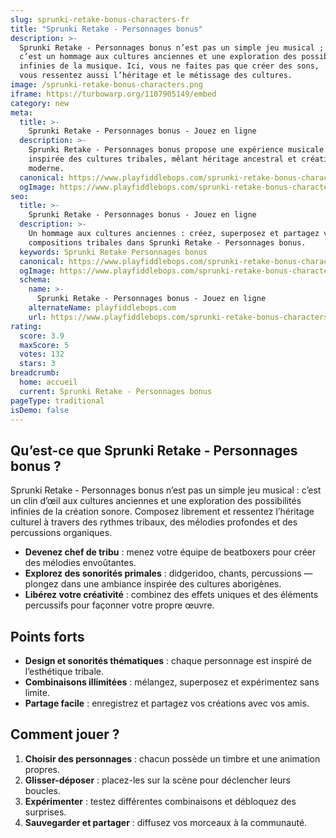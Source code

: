 ```yaml
---
slug: sprunki-retake-bonus-characters-fr
title: "Sprunki Retake - Personnages bonus"
description: >-
  Sprunki Retake - Personnages bonus n’est pas un simple jeu musical ;
  c’est un hommage aux cultures anciennes et une exploration des possibilités
  infinies de la musique. Ici, vous ne faites pas que créer des sons,
  vous ressentez aussi l’héritage et le métissage des cultures.
image: /sprunki-retake-bonus-characters.png
iframe: https://turbowarp.org/1107905149/embed
category: new
meta:
  title: >-
    Sprunki Retake - Personnages bonus - Jouez en ligne
  description: >-
    Sprunki Retake - Personnages bonus propose une expérience musicale
    inspirée des cultures tribales, mêlant héritage ancestral et créativité
    moderne.
  canonical: https://www.playfiddlebops.com/sprunki-retake-bonus-characters/
  ogImage: https://www.playfiddlebops.com/sprunki-retake-bonus-characters.png
seo:
  title: >-
    Sprunki Retake - Personnages bonus - Jouez en ligne
  description: >-
    Un hommage aux cultures anciennes : créez, superposez et partagez vos
    compositions tribales dans Sprunki Retake - Personnages bonus.
  keywords: Sprunki Retake Personnages bonus
  canonical: https://www.playfiddlebops.com/sprunki-retake-bonus-characters/
  ogImage: https://www.playfiddlebops.com/sprunki-retake-bonus-characters.png
  schema:
    name: >-
      Sprunki Retake - Personnages bonus - Jouez en ligne
    alternateName: playfiddlebops.com
    url: https://www.playfiddlebops.com/sprunki-retake-bonus-characters/
rating:
  score: 3.9
  maxScore: 5
  votes: 132
  stars: 3
breadcrumb:
  home: accueil
  current: Sprunki Retake - Personnages bonus
pageType: traditional
isDemo: false
---
```


## Qu’est-ce que Sprunki Retake - Personnages bonus ?

Sprunki Retake - Personnages bonus n’est pas un simple jeu musical : c’est un
clin d’œil aux cultures anciennes et une exploration des possibilités infinies
de la création sonore. Composez librement et ressentez l’héritage culturel
à travers des rythmes tribaux, des mélodies profondes et des percussions organiques.

- **Devenez chef de tribu** : menez votre équipe de beatboxers pour créer des
  mélodies envoûtantes.
- **Explorez des sonorités primales** : didgeridoo, chants, percussions —
  plongez dans une ambiance inspirée des cultures aborigènes.
- **Libérez votre créativité** : combinez des effets uniques et des éléments
  percussifs pour façonner votre propre œuvre.

## Points forts

- **Design et sonorités thématiques** : chaque personnage est inspiré de l’esthétique tribale.
- **Combinaisons illimitées** : mélangez, superposez et expérimentez sans limite.
- **Partage facile** : enregistrez et partagez vos créations avec vos amis.

## Comment jouer ?

1. **Choisir des personnages** : chacun possède un timbre et une animation propres.
2. **Glisser-déposer** : placez-les sur la scène pour déclencher leurs boucles.
3. **Expérimenter** : testez différentes combinaisons et débloquez des surprises.
4. **Sauvegarder et partager** : diffusez vos morceaux à la communauté.

